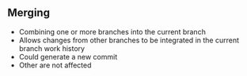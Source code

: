 ## Merging

* Combining one or more branches into the current branch
* Allows changes from other branches to be integrated in the current branch work history
* Could generate a new commit
* Other are not affected

